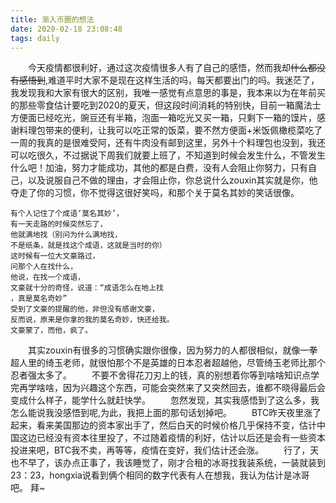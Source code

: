 ```yaml
---
title: 渐入币圈的想法
date: 2020-02-18 23:08:48
tags: daily
---
```

&emsp;&emsp;今天疫情都很利好，通过这次疫情很多人有了自己的感悟，然而我却~~什么都没有感悟到~~,难道平时大家不是现在这样生活的吗，每天都要出门的吗。我迷茫了，我发现我和大家有很大的区别，我唯一感觉有点意思的事是，我本来以为在年前买的那些零食估计要吃到2020的夏天，但这段时间消耗的特别快，目前一箱魔法士方便面已经吃光，豌豆还有半箱，泡面一箱吃光又买一箱，只剩下一箱的馍片，感谢料理包带来的便利，让我可以吃正常的饭菜，要不然方便面+米饭佩橄榄菜吃了一周的我真的是很难受阿，还有牛肉没有邮到这里，另外十个料理包也没到，我还可以吃很久，不过据说下周我们就要上班了，不知道到时候会发生什么，不管发生什么吧！加油，努力才能成功，其他的都是白费，没有人会阻止你努力，只有自己，以及说服自己不做的理由，才会阻止你，你总说什么zouxin其实就是你，他夺走了你的习惯，你不觉得这很好笑吗，和那个关于莫名其妙的笑话很像。 
```
有个人记住了个成语‘莫名其妙’，
有一天走路的时候突然忘了，
他就满地找（别问为什么满地找，
不是纸条，就是找这个成语，这就是当时的你）
这时候有一位大文豪路过，
问那个人在找什么，
他说，在找一个成语，
文豪就十分的奇怪，说道：“成语怎么在地上找
，真是莫名奇妙”
受到了文豪的提醒的他，非但没有感谢文豪，
反而说，原来是你拿的我的莫名奇妙，快还给我。
文豪蒙了，而他，疯了。
```
&emsp;&emsp;其实zouxin有很多的习惯确实跟你很像，因为努力的人都很相似，就像一拳超人里的绮玉老师，就很怕那个不是英雄的日本忍者超越他，尽管绮玉老师比那个忍者强太多了。 
&emsp;&emsp;不要不舍得花刀刃上的钱，真的别想着你等到啥啥知识点学完再学啥啥，因为兴趣这个东西，可能会突然来了又突然回去，谁都不晓得最后会变成什么样子，能学什么就赶快学。 
&emsp;&emsp;忽然发现，其实我感悟到了这么多，我怎么能说我没感悟到呢,为此，我把上面的那句话划掉吧。 
&emsp;&emsp;BTC昨天夜里涨了起来，看来美国那边的资本家出手了，然后白天的时候价格几乎保持不变，估计中国这边已经没有资本往里投了，不过随着疫情的利好，估计以后还是会有一些资本投进来吧，BTC我不卖，再等等，疫情在变好，我们估计还会涨。 
&emsp;&emsp;行了，天也不早了，该办点正事了，我该睡觉了，刚才合租的冰哥找我装系统，一装就装到23：23，hongxia说看到俩个相同的数字代表有人在想我，我认为估计是冰哥吧。 
拜~